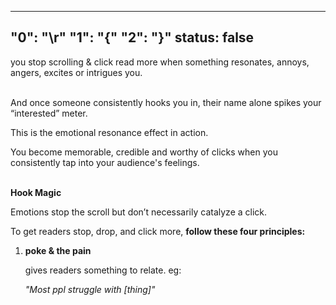 
---"0": "\r"
"1": "{"
"2": "}"
status: false
---

you stop scrolling & click read more when something resonates, annoys, angers, excites or intrigues you.
<br/><br/>

And once someone consistently hooks you in, their name alone spikes your “interested” meter.

This is the emotional resonance effect in action. 

You become memorable, credible and worthy of clicks when you consistently tap into your audience's feelings.
<br/><br/>

**Hook Magic**

Emotions stop the scroll but don’t necessarily catalyze a click.

To get readers stop, drop, and click more, **follow these four principles:**

1. **poke & the pain**
	
	gives readers something to relate. eg:
	
	*"Most ppl struggle with [thing]"*
	
	
	
